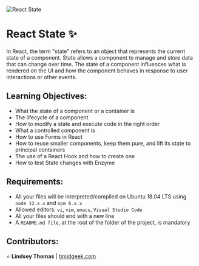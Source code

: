 ![React State](https://i.postimg.cc/T35L4sfW/state-in-react.png)
# React State :sparkles:

In React, the term "state" refers to an object that represents the current state of a component. State allows a component to manage and store data that can change over time. The state of a component influences what is rendered on the UI and how the component behaves in response to user interactions or other events.


## Learning Objectives:

- What the state of a component or a container is
- The lifecycle of a component
- How to modify a state and execute code in the right order
- What a controlled component is
- How to use Forms in React
- How to reuse smaller components, keep them pure, and lift its state to principal containers
- The use of a React Hook and how to create one
- How to test State changes with Enzyme


## Requirements:

- All your files will be interpreted/compiled on Ubuntu 18.04 LTS using `node 12.x.x` and `npm 6.x.x`
- Allowed editors: `vi`, `vim`, `emacs`, `Visual Studio Code`
- All your files should end with a new line
- A `README.md file`, at the root of the folder of the project, is mandatory


## Contributors:

:star: **Lindsey Thomas** | [timidgeek.com]("timidgeek.com/")
